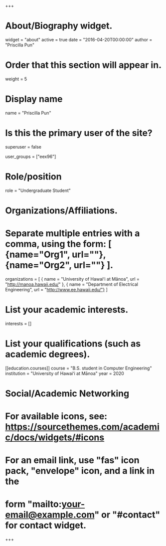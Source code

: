 +++
# About/Biography widget.
widget = "about"
active = true
date = "2016-04-20T00:00:00"
author = "Priscilla Pun"

# Order that this section will appear in.
weight = 5

# Display name
name = "Priscilla Pun"

# Is this the primary user of the site?
superuser = false

user_groups = ["eex96"]

# Role/position

role = "Undergraduate Student"

# Organizations/Affiliations.

# Separate multiple entries with a comma, using the form: [ {name="Org1", url=""}, {name="Org2", url=""} ].

organizations = [ { name = "University of Hawaiʻi at Mānoa", url = "http://manoa.hawaii.edu/" }, { name = "Department of Electrical Engineering", url = "http://www.ee.hawaii.edu/"} ]

# List your academic interests.
interests = []

# List your qualifications (such as academic degrees).
[[education.courses]]
  course = "B.S. student in Computer Engineering"
  institution = "University of Hawaiʻi at Mānoa" 
  year = 2020

# Social/Academic Networking
# For available icons, see: https://sourcethemes.com/academic/docs/widgets/#icons
#   For an email link, use "fas" icon pack, "envelope" icon, and a link in the
#   form "mailto:your-email@example.com" or "#contact" for contact widget.


+++

